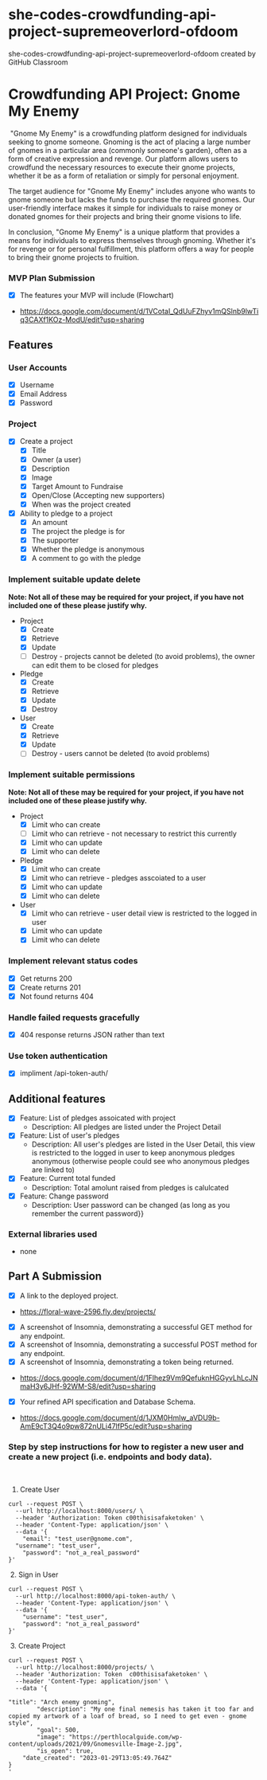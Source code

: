 # she-codes-crowdfunding-api-project-supremeoverlord-ofdoom
she-codes-crowdfunding-api-project-supremeoverlord-ofdoom created by GitHub Classroom
# Crowdfunding API Project: Gnome My Enemy 
​
"Gnome My Enemy" is a crowdfunding platform designed for individuals seeking to gnome someone. Gnoming is the act of placing a large number of gnomes in a particular area (commonly someone's garden), often as a form of creative expression and revenge. Our platform allows users to crowdfund the necessary resources to execute their gnome projects, whether it be as a form of retaliation or simply for personal enjoyment.

The target audience for "Gnome My Enemy" includes anyone who wants to gnome someone but lacks the funds to purchase the required gnomes. Our user-friendly interface makes it simple for individuals to raise money or donated gnomes for their projects and bring their gnome visions to life.

In conclusion, "Gnome My Enemy" is a unique platform that provides a means for individuals to express themselves through gnoming. Whether it's for revenge or for personal fulfillment, this platform offers a way for people to bring their gnome projects to fruition.

### MVP Plan Submission
- [X] The features your MVP will include (Flowchart)
- https://docs.google.com/document/d/1VCotaI_QdUuFZhyv1mQSlnb9lwTiq3CAXf1KOz-ModU/edit?usp=sharing

## Features
### User Accounts
- [X] Username
- [X] Email Address
- [X] Password
​
### Project
- [X] Create a project
  - [X] Title
  - [X] Owner (a user)
  - [X] Description
  - [X] Image
  - [X] Target Amount to Fundraise
  - [X] Open/Close (Accepting new supporters)
  - [X] When was the project created
- [X] Ability to pledge to a project
  - [X] An amount
  - [X] The project the pledge is for
  - [X] The supporter
  - [X] Whether the pledge is anonymous
  - [X] A comment to go with the pledge
  
### Implement suitable update delete
**Note: Not all of these may be required for your project, if you have not included one of these please justify why.**
- Project
  - [X] Create
  - [X] Retrieve
  - [X] Update
  - [ ] Destroy - projects cannot be deleted (to avoid problems), the owner can edit them to be closed for pledges
- Pledge
  - [X] Create
  - [X] Retrieve
  - [X] Update
  - [X] Destroy
- User
  - [X] Create
  - [X] Retrieve
  - [X] Update
  - [ ] Destroy - users cannot be deleted (to avoid problems)
​
### Implement suitable permissions
**Note: Not all of these may be required for your project, if you have not included one of these please justify why.**
- Project
  - [X] Limit who can create
  - [ ] Limit who can retrieve - not necessary to restrict this currently
  - [X] Limit who can update
  - [X] Limit who can delete
- Pledge
  - [X] Limit who can create
  - [X] Limit who can retrieve - pledges asscoiated to a user
  - [X] Limit who can update
  - [X] Limit who can delete
- User
  - [X] Limit who can retrieve - user detail view is restricted to the logged in user
  - [X] Limit who can update
  - [X] Limit who can delete
​
### Implement relevant status codes
- [X] Get returns 200
- [X] Create returns 201
- [X] Not found returns 404
​
### Handle failed requests gracefully 
- [X] 404 response returns JSON rather than text
​
### Use token authentication
- [X] impliment /api-token-auth/
​
## Additional features
- [X] Feature: List of pledges assoicated with project
   - Description: All pledges are listed under the Project Detail
​
- [X] Feature: List of user's pledges
   - Description: All user's pledges are listed in the User Detail, this view is restricted to the logged in user to keep anonymous pledges anonymous (otherwise people could see who anonymous  pledges are linked to)
​
- [X] Feature: Current total funded
   - Description: Total amolunt raised from pledges is calulcated
​
- [X] Feature: Change password
   - Description: User password can be changed (as long as you remember the current password}}
​
### External libraries used
- none
## Part A Submission

- [X] A link to the deployed project.
- https://floral-wave-2596.fly.dev/projects/

- [X] A screenshot of Insomnia, demonstrating a successful GET method for any endpoint.
- [X] A screenshot of Insomnia, demonstrating a successful POST method for any endpoint.
- [X] A screenshot of Insomnia, demonstrating a token being returned.
- https://docs.google.com/document/d/1Flhez9Vm9QefuknHGGyvLhLcJNmaH3y6JHf-92WM-S8/edit?usp=sharing

- [X] Your refined API specification and Database Schema.
- https://docs.google.com/document/d/1JXM0Hmlw_aVDU9b-AmE9cT3Q4o9pw872nULi47lfP5c/edit?usp=sharing
​
### Step by step instructions for how to register a new user and create a new project (i.e. endpoints and body data).
​
1. Create User
​
```shell
curl --request POST \
  --url http://localhost:8000/users/ \
  --header 'Authorization: Token c00thisisafaketoken' \
  --header 'Content-Type: application/json' \
  --data '{
	"email": "test_user@gnome.com",
  "username": "test_user",
	"password": "not_a_real_password"
}'

```
​
2. Sign in User
​
```shell
curl --request POST \
  --url http://localhost:8000/api-token-auth/ \
  --header 'Content-Type: application/json' \
  --data '{
	"username": "test_user",
	"password": "not_a_real_password"
}'
```
​
3. Create Project
​
```shell
curl --request POST \
  --url http://localhost:8000/projects/ \
  --header 'Authorization: Token  c00thisisafaketoken' \
  --header 'Content-Type: application/json' \
  --data '{
	
"title": "Arch enemy gnoming",
		"description": "My one final nemesis has taken it too far and copied my artwork of a loaf of bread, so I need to get even - gnome style",
		"goal": 500,
		"image": "https://perthlocalguide.com/wp-content/uploads/2021/09/Gnomesville-Image-2.jpg",
		"is_open": true,
	"date_created": "2023-01-29T13:05:49.764Z"
}
'
```
